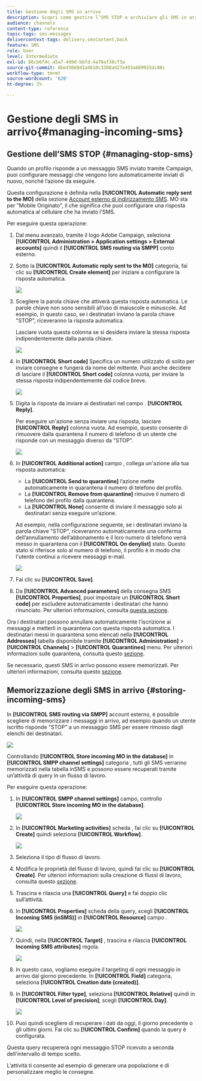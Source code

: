 ```yaml
---
title: Gestione degli SMS in arrivo
description: Scopri come gestire l’SMS STOP e archiviare gli SMS in arrivo in Adobe Campaign.
audience: channels
content-type: reference
topic-tags: sms-messages
delivercontext-tags: delivery,smsContent,back
feature: SMS
role: User
level: Intermediate
exl-id: 86cb6f4c-a5a7-4d9d-bbfd-4a70af38cf3a
source-git-commit: 8be43668d1a4610c3388ad27e493a689925dc88c
workflow-type: tm+mt
source-wordcount: '620'
ht-degree: 2%

---
```


# Gestione degli SMS in arrivo{#managing-incoming-sms}

## Gestione dell’SMS STOP {#managing-stop-sms}

Quando un profilo risponde a un messaggio SMS inviato tramite Campaign, puoi configurare messaggi che vengono loro automaticamente inviati di nuovo, nonché l’azione da eseguire.

Questa configurazione è definita nella **[!UICONTROL Automatic reply sent to the MO]** della sezione [Account esterno di indirizzamento SMS](../../administration/using/configuring-sms-channel.md#defining-an-sms-routing). MO sta per &quot;Mobile Originato&quot;, il che significa che puoi configurare una risposta automatica al cellulare che ha inviato l’SMS.

Per eseguire questa operazione:

1. Dal menu avanzato, tramite il logo Adobe Campaign, seleziona **[!UICONTROL Administration > Application settings > External accounts]** quindi il **[!UICONTROL SMS routing via SMPP]** conto esterno.
1. Sotto la **[!UICONTROL Automatic reply sent to the MO]** categoria, fai clic su **[!UICONTROL Create element]** per iniziare a configurare la risposta automatica.

   ![](assets/sms_mo_1.png)

1. Scegliere la parola chiave che attiverà questa risposta automatica. Le parole chiave non sono sensibili all’uso di maiuscole e minuscole. Ad esempio, in questo caso, se i destinatari inviano la parola chiave &quot;STOP&quot;, riceveranno la risposta automatica.

   Lasciare vuota questa colonna se si desidera inviare la stessa risposta indipendentemente dalla parola chiave.

   ![](assets/sms_mo_2.png)

1. In **[!UICONTROL Short code]** Specifica un numero utilizzato di solito per inviare consegne e fungerà da nome del mittente. Puoi anche decidere di lasciare il **[!UICONTROL Short code]** colonna vuota, per inviare la stessa risposta indipendentemente dal codice breve.

   ![](assets/sms_mo_4.png)

1. Digita la risposta da inviare ai destinatari nel campo . **[!UICONTROL Reply]**.

   Per eseguire un&#39;azione senza inviare una risposta, lasciare **[!UICONTROL Reply]** colonna vuota. Ad esempio, questo consente di rimuovere dalla quarantena il numero di telefono di un utente che risponde con un messaggio diverso da &quot;STOP&quot;.

   ![](assets/sms_mo_3.png)

1. In **[!UICONTROL Additional action]** campo , collega un&#39;azione alla tua risposta automatica:

   * La **[!UICONTROL Send to quarantine]** l’azione mette automaticamente in quarantena il numero di telefono del profilo.
   * La **[!UICONTROL Remove from quarantine]** rimuove il numero di telefono del profilo dalla quarantena.
   * La **[!UICONTROL None]** consente di inviare il messaggio solo ai destinatari senza eseguire un’azione.

   Ad esempio, nella configurazione seguente, se i destinatari inviano la parola chiave &quot;STOP&quot;, riceveranno automaticamente una conferma dell’annullamento dell’abbonamento e il loro numero di telefono verrà messo in quarantena con il **[!UICONTROL On denylist]** stato. Questo stato si riferisce solo al numero di telefono, il profilo è in modo che l&#39;utente continui a ricevere messaggi e-mail.

   ![](assets/sms_mo.png)

1. Fai clic su **[!UICONTROL Save]**.

1. Da **[!UICONTROL Advanced parameters]** della consegna SMS **[!UICONTROL Properties]**, puoi impostare un **[!UICONTROL Short code]** per escludere automaticamente i destinatari che hanno rinunciato. Per ulteriori informazioni, consulta [questa sezione](../../administration/using/configuring-sms-channel.md#configuring-sms-properties).

Ora i destinatari possono annullare automaticamente l’iscrizione ai messaggi e metterli in quarantena con questa risposta automatica. I destinatari messi in quarantena sono elencati nella **[!UICONTROL Addresses]** tabella disponibile tramite **[!UICONTROL Administration]** > **[!UICONTROL Channels]** > **[!UICONTROL Quarantines]** menu. Per ulteriori informazioni sulle quarantena, consulta questo [sezione](../../sending/using/understanding-quarantine-management.md).

Se necessario, questi SMS in arrivo possono essere memorizzati. Per ulteriori informazioni, consulta questo [sezione](#storing-incoming-sms).

## Memorizzazione degli SMS in arrivo {#storing-incoming-sms}

In **[!UICONTROL SMS routing via SMPP]** account esterno, è possibile scegliere di memorizzare i messaggi in arrivo, ad esempio quando un utente iscritto risponde &quot;STOP&quot; a un messaggio SMS per essere rimosso dagli elenchi dei destinatari.

![](assets/sms_config_mo_1.png)

Controllando **[!UICONTROL Store incoming MO in the database]** in **[!UICONTROL SMPP channel settings]** categoria , tutti gli SMS verranno memorizzati nella tabella inSMS e possono essere recuperati tramite un’attività di query in un flusso di lavoro.

Per eseguire questa operazione:

1. In **[!UICONTROL SMPP channel settings]** campo, controllo **[!UICONTROL Store incoming MO in the database]**.

   ![](assets/sms_config_mo_2.png)

1. In **[!UICONTROL Marketing activities]** scheda , fai clic su **[!UICONTROL Create]** quindi seleziona **[!UICONTROL Workflow]**.

   ![](assets/sms_config_mo_3.png)

1. Seleziona il tipo di flusso di lavoro.
1. Modifica le proprietà del flusso di lavoro, quindi fai clic su **[!UICONTROL Create]**. Per ulteriori informazioni sulla creazione di flussi di lavoro, consulta questo [sezione](../../automating/using/building-a-workflow.md).
1. Trascina e rilascia una **[!UICONTROL Query]** e fai doppio clic sull’attività.
1. In **[!UICONTROL Properties]** scheda della query, scegli **[!UICONTROL Incoming SMS (inSMS)]** in **[!UICONTROL Resource]** campo .

   ![](assets/sms_config_mo_4.png)

1. Quindi, nella **[!UICONTROL Target]** , trascina e rilascia **[!UICONTROL Incoming SMS attributes]** regola.

   ![](assets/sms_config_mo_5.png)

1. In questo caso, vogliamo eseguire il targeting di ogni messaggio in arrivo dal giorno precedente. In **[!UICONTROL Field]** categoria, seleziona **[!UICONTROL Creation date (created)]**.
1. In **[!UICONTROL Filter type]**, seleziona **[!UICONTROL Relative]** quindi in **[!UICONTROL Level of precision]**, scegli **[!UICONTROL Day]**.

   ![](assets/sms_config_mo_6.png)

1. Puoi quindi scegliere di recuperare i dati da oggi, il giorno precedente o gli ultimi giorni. Fai clic su **[!UICONTROL Confirm]** quando la query è configurata.

Questa query recupererà ogni messaggio STOP ricevuto a seconda dell&#39;intervallo di tempo scelto.

L’attività ti consente ad esempio di generare una popolazione e di personalizzare meglio le consegne.
